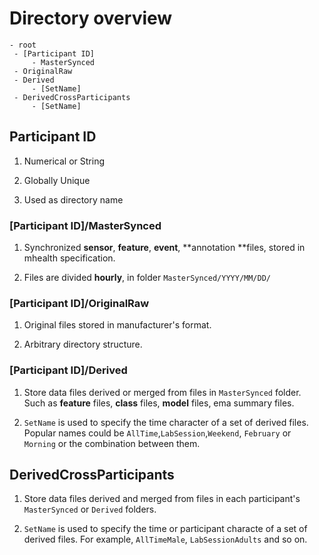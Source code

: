 # Directory overview

```
- root
 - [Participant ID]
     - MasterSynced
 - OriginalRaw
 - Derived
     - [SetName]
 - DerivedCrossParticipants
     - [SetName]
```

## Participant ID

1. Numerical or String

2. Globally Unique

3. Used as directory name

### [Participant ID]/MasterSynced

1. Synchronized **sensor**, **feature**, **event**, **annotation **files, stored in mhealth specification.

2. Files are divided **hourly**, in folder `MasterSynced/YYYY/MM/DD/`

### [Participant ID]/OriginalRaw

1. Original files stored in manufacturer's format.

2. Arbitrary directory structure.

### [Participant ID]/Derived

1. Store data files derived or merged from files in `MasterSynced` folder. Such as **feature** files, **class** files, **model** files, ema summary files.

2. `SetName` is used to specify the time character of a set of derived files. Popular names could be `AllTime`,`LabSession`,`Weekend`, `February` or `Morning` or the combination between them.

## DerivedCrossParticipants

1. Store data files derived and merged from files in each participant's `MasterSynced` or `Derived` folders.

2. `SetName` is used to specify the time or participant characte of a set of derived files. For example, `AllTimeMale`, `LabSessionAdults` and so on.